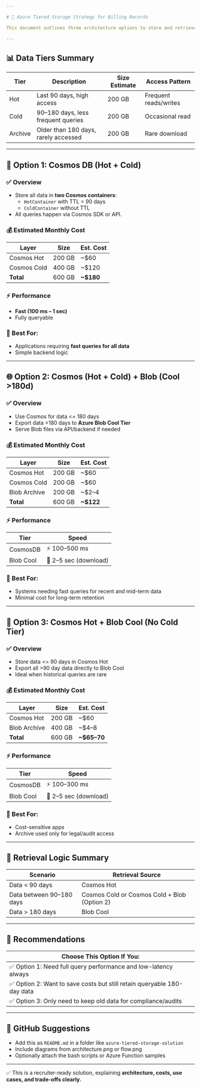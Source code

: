 ```yaml
---

# 💼 Azure Tiered Storage Strategy for Billing Records

This document outlines three architecture options to store and retrieve 2 million billing records (~300KB each), totaling ~600 GB, using **Azure Cosmos DB and Azure Blob Storage**. Each solution is **serverless, cost-optimized, and suitable for production workloads**.

---
```


## 📊 Data Tiers Summary

| Tier         | Description                         | Size Estimate | Access Pattern      |
|--------------|-------------------------------------|----------------|----------------------|
| Hot          | Last 90 days, high access           | 200 GB         | Frequent reads/writes|
| Cold         | 90–180 days, less frequent queries  | 200 GB         | Occasional read      |
| Archive      | Older than 180 days, rarely accessed| 200 GB         | Rare download        |

---

## 📁 Option 1: Cosmos DB (Hot + Cold)

### ✅ Overview
- Store all data in **two Cosmos containers**:
  - `HotContainer` with TTL = 90 days
  - `ColdContainer` without TTL
- All queries happen via Cosmos SDK or API.

### 💰 Estimated Monthly Cost
| Layer        | Size   | Est. Cost    |
|--------------|--------|--------------|
| Cosmos Hot   | 200 GB | ~$60         |
| Cosmos Cold  | 400 GB | ~$120        |
| **Total**    | 600 GB | **~$180**    |

### ⚡ Performance
- **Fast (100 ms – 1 sec)**
- Fully queryable

### 🧠 Best For:
- Applications requiring **fast queries for all data**
- Simple backend logic

---

## 🌐 Option 2: Cosmos (Hot + Cold) + Blob (Cool >180d)

### ✅ Overview
- Use Cosmos for data <= 180 days
- Export data >180 days to **Azure Blob Cool Tier**
- Serve Blob files via API/backend if needed

### 💰 Estimated Monthly Cost
| Layer        | Size   | Est. Cost    |
|--------------|--------|--------------|
| Cosmos Hot   | 200 GB | ~$60         |
| Cosmos Cold  | 200 GB | ~$60         |
| Blob Archive | 200 GB | ~$2–4        |
| **Total**    | 600 GB | **~$122**    |

### ⚡ Performance
| Tier      | Speed           |
|-----------|------------------|
| CosmosDB  | ⚡ 100–500 ms     |
| Blob Cool | 🐢 2–5 sec (download)

### 🧠 Best For:
- Systems needing fast queries for recent and mid-term data
- Minimal cost for long-term retention

---

## 🔽 Option 3: Cosmos Hot + Blob Cool (No Cold Tier)

### ✅ Overview
- Store data <= 90 days in Cosmos Hot
- Export all >90 day data directly to Blob Cool
- Ideal when historical queries are rare

### 💰 Estimated Monthly Cost
| Layer        | Size   | Est. Cost    |
|--------------|--------|--------------|
| Cosmos Hot   | 200 GB | ~$60         |
| Blob Archive | 400 GB | ~$4–8        |
| **Total**    | 600 GB | **~$65–70**  |

### ⚡ Performance
| Tier      | Speed           |
|-----------|------------------|
| CosmosDB  | ⚡ 100–300 ms     |
| Blob Cool | 🐢 2–5 sec (download)

### 🧠 Best For:
- Cost-sensitive apps
- Archive used only for legal/audit access

---

## 🔁 Retrieval Logic Summary

| Scenario                    | Retrieval Source       |
|-----------------------------|------------------------|
| Data < 90 days              | Cosmos Hot             |
| Data between 90–180 days    | Cosmos Cold or Cosmos Cold + Blob (Option 2) |
| Data > 180 days             | Blob Cool              |

---

## 🧠 Recommendations

| Choose This Option If You:                                           |
|---------------------------------------------------------------------|
| ✅ Option 1: Need full query performance and low-latency always      |
| ✅ Option 2: Want to save costs but still retain queryable 180-day data |
| ✅ Option 3: Only need to keep old data for compliance/audits        |

---

## 📁 GitHub Suggestions
- Add this as `README.md` in a folder like `azure-tiered-storage-solution`
- Include diagrams from architecture.png or flow.png
- Optionally attach the bash scripts or Azure Function samples

---

✅ This is a recruiter-ready solution, explaining **architecture, costs, use cases, and trade-offs clearly.**

